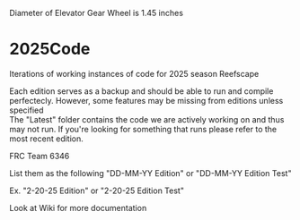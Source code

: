 Diameter of Elevator Gear Wheel is 1.45 inches

# 2025Code
Iterations of working instances of code for 2025 season Reefscape

Each edition serves as a backup and should be able to run and compile perfectecly.  However, some features may be missing from editions unless specified  
The "Latest" folder contains the code we are actively working on and thus may not run. If you're looking for something that runs please refer to the most recent edition.

FRC Team 6346

List them as the following "DD-MM-YY Edition" or "DD-MM-YY Edition Test"

Ex.
"2-20-25 Edition" or "2-20-25 Edition Test"

Look at Wiki for more documentation

